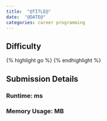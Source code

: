 ```yaml
---
title:  "@TITLE@"
date:  "@DATE@"
categories: career programming
---
```

## []()

## Difficulty

{% highlight go %}
{% endhighlight %}

## Submission Details
### Runtime: **ms**
### Memory Usage: **MB**
